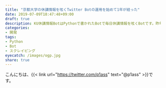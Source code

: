 ```yaml
---
title: "京都大学の休講情報を呟くTwitter Botの運用を始めて1年が経った"
date: 2019-07-09T18:47:48+09:00
draft: true
description: KU休講情報BotはPythonで書かれたBotで毎日休講情報を呟くBotです。昨年の5月から運用を始め、目立った障害もなく動いています。
categories:
- 開発
tags:
- Python
- Bot
- スクレイピング
eyecatch: /images/ogp.jpg
share: true
---
```


こんにちは、{{< link url="https://twitter.com/p1ass" text="@p1ass" >}}です。  
<!--more-->

